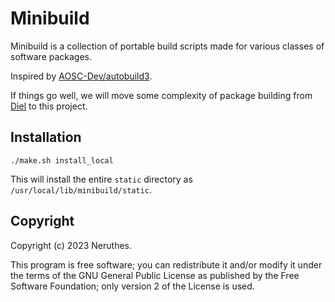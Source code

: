# Minibuild

Minibuild is a collection of portable build scripts made for various classes of software packages.

Inspired by [AOSC-Dev/autobuild3](https://github.com/AOSC-Dev/autobuild3).

If things go well, we will move some complexity of package building from
[Diel](https://github.com/sashimios/spm-bash/tree/master/src/diel)
to this project.



## Installation

```
./make.sh install_local
```

This will install the entire `static` directory as `/usr/local/lib/minibuild/static`.



## Copyright

Copyright (c) 2023 Neruthes.

This program is free software; you can redistribute it and/or
modify it under the terms of the GNU General Public License
as published by the Free Software Foundation; only version 2
of the License is used.
